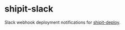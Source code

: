 # shipit-slack
Slack webhook deployment notifications for [shipit-deploy](https://github.com/shipitjs/shipit-deploy).
